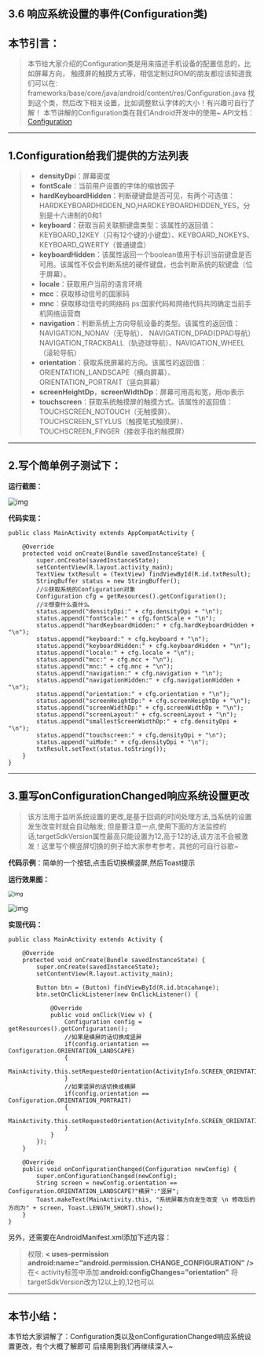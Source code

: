 ## 3.6 响应系统设置的事件(Configuration类)



## 本节引言：

> 本节给大家介绍的Configuration类是用来描述手机设备的配置信息的，比如屏幕方向， 触摸屏的触摸方式等，相信定制过ROM的朋友都应该知道我们可以在: frameworks/base/core/java/android/content/res/Configuration.java 找到这个类，然后改下相关设置，比如调整默认字体的大小！有兴趣可自行了解！ 本节讲解的Configuration类在我们Android开发中的使用~ API文档：[Configuration](http://androiddoc.qiniudn.com/reference/android/content/res/Configuration.html)

------

## 1.Configuration给我们提供的方法列表

> - **densityDpi**：屏幕密度
> - **fontScale**：当前用户设置的字体的缩放因子
> - **hardKeyboardHidden**：判断硬键盘是否可见，有两个可选值：HARDKEYBOARDHIDDEN_NO,HARDKEYBOARDHIDDEN_YES，分别是十六进制的0和1
> - **keyboard**：获取当前关联额键盘类型：该属性的返回值：KEYBOARD_12KEY（只有12个键的小键盘）、KEYBOARD_NOKEYS、KEYBOARD_QWERTY（普通键盘）
> - **keyboardHidden**：该属性返回一个boolean值用于标识当前键盘是否可用。该属性不仅会判断系统的硬件键盘，也会判断系统的软键盘（位于屏幕）。
> - **locale**：获取用户当前的语言环境
> - **mcc**：获取移动信号的国家码
> - **mnc**：获取移动信号的网络码
>   ps:国家代码和网络代码共同确定当前手机网络运营商
> - **navigation**：判断系统上方向导航设备的类型。该属性的返回值：NAVIGATION_NONAV（无导航）、 NAVIGATION_DPAD(DPAD导航）NAVIGATION_TRACKBALL（轨迹球导航）、NAVIGATION_WHEEL（滚轮导航）
> - **orientation**：获取系统屏幕的方向。该属性的返回值：ORIENTATION_LANDSCAPE（横向屏幕）、ORIENTATION_PORTRAIT（竖向屏幕）
> - **screenHeightDp**，**screenWidthDp**：屏幕可用高和宽，用dp表示
> - **touchscreen**：获取系统触摸屏的触摸方式。该属性的返回值：TOUCHSCREEN_NOTOUCH（无触摸屏）、TOUCHSCREEN_STYLUS（触摸笔式触摸屏）、TOUCHSCREEN_FINGER（接收手指的触摸屏）

------

## 2.写个简单例子测试下：

**运行截图：**

![img](./27059768.png)

**代码实现：**

```
public class MainActivity extends AppCompatActivity {

    @Override
    protected void onCreate(Bundle savedInstanceState) {
        super.onCreate(savedInstanceState);
        setContentView(R.layout.activity_main);
        TextView txtResult = (TextView) findViewById(R.id.txtResult);
        StringBuffer status = new StringBuffer();
        //①获取系统的Configuration对象
        Configuration cfg = getResources().getConfiguration();
        //②想查什么查什么
        status.append("densityDpi:" + cfg.densityDpi + "\n");
        status.append("fontScale:" + cfg.fontScale + "\n");
        status.append("hardKeyboardHidden:" + cfg.hardKeyboardHidden + "\n");
        status.append("keyboard:" + cfg.keyboard + "\n");
        status.append("keyboardHidden:" + cfg.keyboardHidden + "\n");
        status.append("locale:" + cfg.locale + "\n");
        status.append("mcc:" + cfg.mcc + "\n");
        status.append("mnc:" + cfg.mnc + "\n");
        status.append("navigation:" + cfg.navigation + "\n");
        status.append("navigationHidden:" + cfg.navigationHidden + "\n");
        status.append("orientation:" + cfg.orientation + "\n");
        status.append("screenHeightDp:" + cfg.screenHeightDp + "\n");
        status.append("screenWidthDp:" + cfg.screenWidthDp + "\n");
        status.append("screenLayout:" + cfg.screenLayout + "\n");
        status.append("smallestScreenWidthDp:" + cfg.densityDpi + "\n");
        status.append("touchscreen:" + cfg.densityDpi + "\n");
        status.append("uiMode:" + cfg.densityDpi + "\n");
        txtResult.setText(status.toString());
    }
}
```

------

## 3.重写onConfigurationChanged响应系统设置更改

> 该方法用于监听系统设置的更改,是基于回调的时间处理方法,当系统的设置发生改变时就会自动触发; 但是要注意一点,使用下面的方法监控的话,targetSdkVersion属性最高只能设置为12,高于12的话,该方法不会被激发！这里写个横竖屏切换的例子给大家参考参考，其他的可自行谷歌~

**代码示例**：简单的一个按钮,点击后切换横竖屏,然后Toast提示

**运行效果图：**

<img src="./30609258.png" alt="img" style="zoom:75%;" />

![img](./15929091.png)

**实现代码：**

```
public class MainActivity extends Activity {  
  
    @Override  
    protected void onCreate(Bundle savedInstanceState) {  
        super.onCreate(savedInstanceState);  
        setContentView(R.layout.activity_main);  
          
        Button btn = (Button) findViewById(R.id.btncahange);  
        btn.setOnClickListener(new OnClickListener() {  
              
            @Override  
            public void onClick(View v) {  
                Configuration config = getResources().getConfiguration();  
                //如果是横屏的话切换成竖屏  
                if(config.orientation == Configuration.ORIENTATION_LANDSCAPE)  
                {  
                    MainActivity.this.setRequestedOrientation(ActivityInfo.SCREEN_ORIENTATION_PORTRAIT);  
                }  
                //如果竖屏的话切换成横屏  
                if(config.orientation == Configuration.ORIENTATION_PORTRAIT)  
                {  
                    MainActivity.this.setRequestedOrientation(ActivityInfo.SCREEN_ORIENTATION_LANDSCAPE);  
                }  
            }  
        });  
    }  
      
    @Override  
    public void onConfigurationChanged(Configuration newConfig) {  
        super.onConfigurationChanged(newConfig);  
        String screen = newConfig.orientation == Configuration.ORIENTATION_LANDSCAPE?"横屏":"竖屏";  
        Toast.makeText(MainActivity.this, "系统屏幕方向发生改变 \n 修改后的方向为" + screen, Toast.LENGTH_SHORT).show();  
    }  
}  
```

另外，还需要在AndroidManifest.xml添加下述内容：

> 权限: **< uses-permission android:name="android.permission.CHANGE_CONFIGURATION" />** 在< activity标签中添加:**android:configChanges="orientation"** 将targetSdkVersion改为12以上的,12也可以

------

## 本节小结：

本节给大家讲解了：Configuration类以及onConfigurationChanged响应系统设置更改，有个大概了解即可 后续用到我们再继续深入~